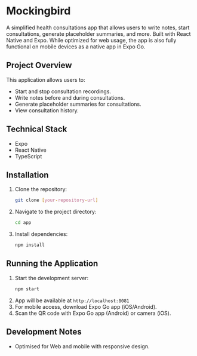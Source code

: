 # Mockingbird

A simplified health consultations app that allows users to write notes, start consultations, generate placeholder summaries, and more. Built with React Native and Expo. While optimized for web usage, the app is also fully functional on mobile devices as a native app in Expo Go.

## Project Overview

This application allows users to:
- Start and stop consultation recordings.
- Write notes before and during consultations.
- Generate placeholder summaries for consultations.
- View consultation history.

## Technical Stack

- Expo
- React Native
- TypeScript

## Installation

1. Clone the repository:
   ```bash
   git clone [your-repository-url]
   ```

2. Navigate to the project directory:
   ```bash
   cd app
   ```

3. Install dependencies:
   ```bash
   npm install
   ```

## Running the Application

1. Start the development server:
   ```bash
   npm start
   ```
2. App will be available at `http://localhost:8081`
3. For mobile access, download Expo Go app (iOS/Android).
4. Scan the QR code with Expo Go app (Android) or camera (iOS).

## Development Notes

- Optimised for Web and mobile with responsive design.
